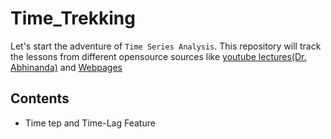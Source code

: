 # Time_Trekking
Let's start the adventure of `Time Series Analysis`. This repository will track the lessons from different opensource sources like [youtube lectures(Dr. Abhinanda)]("https://youtu.be/FPM6it4v8MY?si=OdJ0kpoyyOyEsETA") and [Webpages]("https://phdinds-aim.github.io/time_series_handbook/Preface/Preface.html)

## Contents
 - Time tep and Time-Lag Feature
